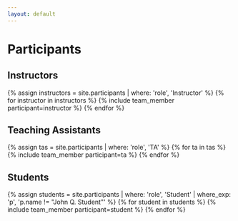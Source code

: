 ```yaml
---
layout: default
---
```


# Participants

## Instructors
{% assign instructors = site.participants | where: 'role', 'Instructor' %}
{% for instructor in instructors %}
  {% include team_member participant=instructor %}
{% endfor %}

## Teaching Assistants
{% assign tas = site.participants | where: 'role', 'TA' %}
{% for ta in tas %}
  {% include team_member participant=ta %}
{% endfor %}

## Students
{% assign students = site.participants | where: 'role', 'Student' | where_exp: 'p', 'p.name != "John Q. Student"' %}
{% for student in students %}
  {% include team_member participant=student %}
{% endfor %}
